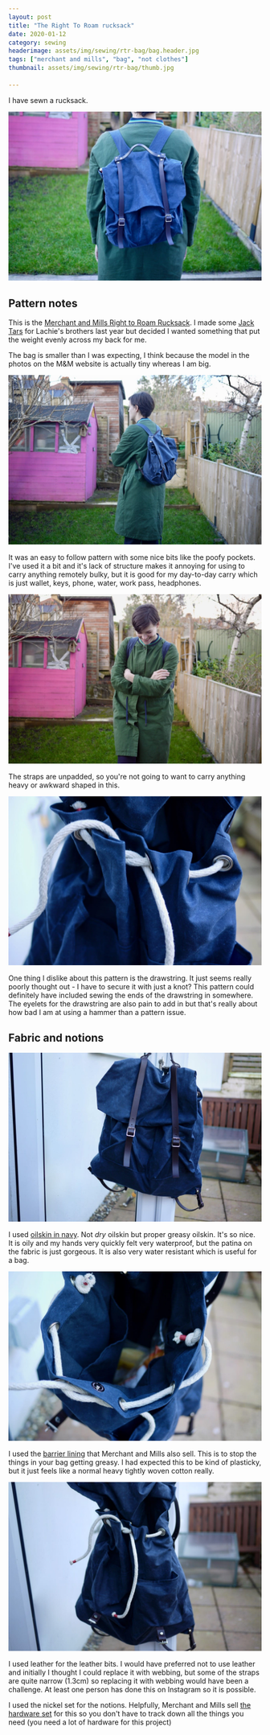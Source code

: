 ```yaml
---
layout: post
title: "The Right To Roam rucksack"
date: 2020-01-12
category: sewing
headerimage: assets/img/sewing/rtr-bag/bag.header.jpg
tags: ["merchant and mills", "bag", "not clothes"]
thumbnail: assets/img/sewing/rtr-bag/thumb.jpg

---
```


I have sewn a rucksack.

![Bag on in my back garden](/assets/img/sewing/rtr-bag/bag.1.jpg)

## Pattern notes
This is the [Merchant and Mills Right to Roam Rucksack](https://merchantandmills.com/store/patterns/right-roam-rucksack/). I made some [Jack Tars](https://merchantandmills.com/store/patterns/the-jack-tar-pdf/) for Lachie's brothers last year but decided I wanted something that put the weight evenly across my back for me.

The bag is smaller than I was expecting, I think because the model in the photos on the M&M website is actually tiny whereas I am big.

![Bag on in my back garden, including pink shed](/assets/img/sewing/rtr-bag/bag.3.jpg)

It was an easy to follow pattern with some nice bits like the poofy pockets. I've used it a bit and it's lack of structure makes it annoying for using to carry anything remotely bulky, but it is good for my day-to-day carry which is just wallet, keys, phone, water, work pass, headphones.

![Front view of me wearing bag, laughing at something funny Lachie just said](/assets/img/sewing/rtr-bag/bag.4.jpg)

The straps are unpadded, so you're not going to want to carry anything heavy or awkward shaped in this.

![Close-up of bag open bag with drawstring](/assets/img/sewing/rtr-bag/bag.7.jpg)

One thing I dislike about this pattern is the drawstring. It just seems really poorly thought out - I have to secure it with just a knot? This pattern could definitely have included sewing the ends of the drawstring in somewhere. The eyelets for the drawstring are also pain to add in but that's really about how bad I am at using a hammer than a pattern issue.

## Fabric and notions

![Close-up of bag hanging on door](/assets/img/sewing/rtr-bag/bag.5.jpg)

I used [oilskin in navy](https://merchantandmills.com/store/cloth/navy-oilskin/). Not _dry_ oilskin but proper greasy oilskin. It's so nice. It is oily and my hands very quickly felt very waterproof, but the patina on the fabric is just gorgeous. It is also very water resistant which is useful for a bag.

![Close-up of bag open bag with lining visible](/assets/img/sewing/rtr-bag/bag.9.jpg)

I used the [barrier lining](https://merchantandmills.com/store/cloth/barrier-lining-dark-navy/) that Merchant and Mills also sell. This is to stop the things in your bag getting greasy. I had expected this to be kind of plasticky, but it just feels like a normal heavy tightly woven cotton really.

![Close-up of bag open bag with drawstring](/assets/img/sewing/rtr-bag/bag.8.jpg)

I used leather for the leather bits. I would have preferred not to use leather and initially I thought I could replace it with webbing, but some of the straps are quite narrow (1.3cm) so replacing it with webbing would have been a challenge. At least one person has done this on Instagram so it is possible.

I used the nickel set for the notions. Helpfully, Merchant and Mills sell [the hardware set](https://merchantandmills.com/store/gifts-2/rucksack-hardware-kit-nickel/) for this so you don't have to track down all the things you need (you need a lot of hardware for this project)
